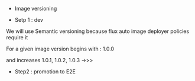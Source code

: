 + Image versioning

+ Setp 1 : dev
  
We will use Semantic versioning because flux auto image deployer policies require it

For a given image version begins with : 1.0.0

and increases 1.0.1, 1.0.2, 1.0.3 ->>>

+ Step2 : promotion to E2E
   

